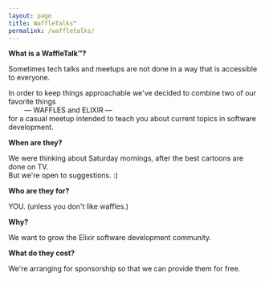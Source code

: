```yaml
---
layout: page
title: WaffleTalks™
permalink: /waffletalks/
---
```


**What is a WaffleTalk™?**

Sometimes tech talks and meetups are not done in a way that is accessible to everyone.

In order to keep things approachable we've decided to combine two of our favorite things
<br>&nbsp;&nbsp;&nbsp;&nbsp;&nbsp;&nbsp;&nbsp;&nbsp;&mdash; WAFFLES and ELIXIR &mdash; <br>
for a casual meetup intended to teach you about current topics in software development.

**When are they?**

We were thinking about Saturday mornings, after the best cartoons are done on TV.
<br>But we're open to suggestions. :)

**Who are they for?**

YOU. (unless you don't like waffles.)

**Why?**

We want to grow the Elixir software development community.

**What do they cost?**

We're arranging for sponsorship so that we can provide them for free.
